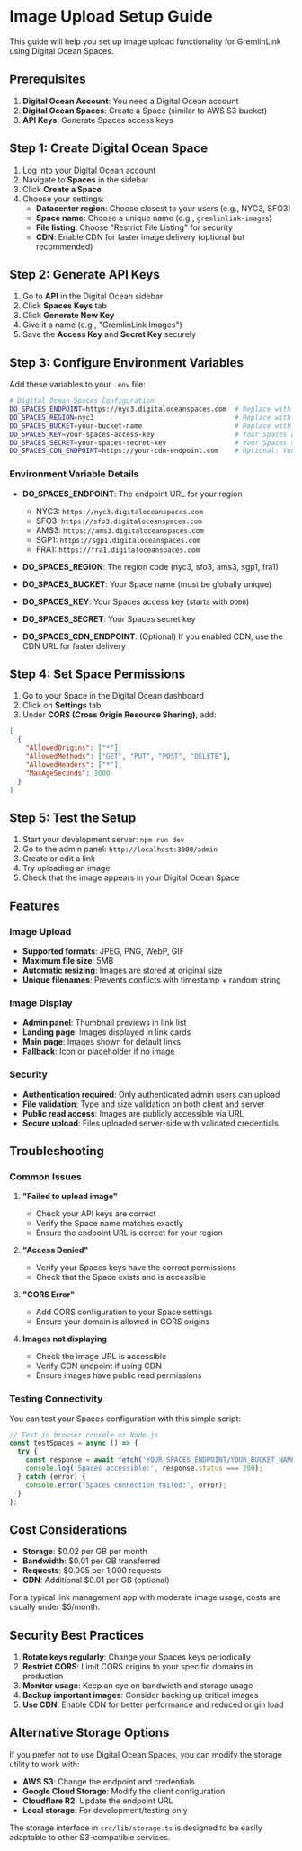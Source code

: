 # Image Upload Setup Guide

This guide will help you set up image upload functionality for GremlinLink using Digital Ocean Spaces.

## Prerequisites

1. **Digital Ocean Account**: You need a Digital Ocean account
2. **Digital Ocean Spaces**: Create a Space (similar to AWS S3 bucket)
3. **API Keys**: Generate Spaces access keys

## Step 1: Create Digital Ocean Space

1. Log into your Digital Ocean account
2. Navigate to **Spaces** in the sidebar
3. Click **Create a Space**
4. Choose your settings:
   - **Datacenter region**: Choose closest to your users (e.g., NYC3, SFO3)
   - **Space name**: Choose a unique name (e.g., `gremlinlink-images`)
   - **File listing**: Choose "Restrict File Listing" for security
   - **CDN**: Enable CDN for faster image delivery (optional but recommended)

## Step 2: Generate API Keys

1. Go to **API** in the Digital Ocean sidebar
2. Click **Spaces Keys** tab
3. Click **Generate New Key**
4. Give it a name (e.g., "GremlinLink Images")
5. Save the **Access Key** and **Secret Key** securely

## Step 3: Configure Environment Variables

Add these variables to your `.env` file:

```bash
# Digital Ocean Spaces Configuration
DO_SPACES_ENDPOINT=https://nyc3.digitaloceanspaces.com  # Replace with your region
DO_SPACES_REGION=nyc3                                   # Replace with your region
DO_SPACES_BUCKET=your-bucket-name                       # Replace with your Space name
DO_SPACES_KEY=your-spaces-access-key                    # Your Spaces access key
DO_SPACES_SECRET=your-spaces-secret-key                 # Your Spaces secret key
DO_SPACES_CDN_ENDPOINT=https://your-cdn-endpoint.com    # Optional: Your CDN endpoint
```

### Environment Variable Details

- **DO_SPACES_ENDPOINT**: The endpoint URL for your region
  - NYC3: `https://nyc3.digitaloceanspaces.com`
  - SFO3: `https://sfo3.digitaloceanspaces.com`
  - AMS3: `https://ams3.digitaloceanspaces.com`
  - SGP1: `https://sgp1.digitaloceanspaces.com`
  - FRA1: `https://fra1.digitaloceanspaces.com`

- **DO_SPACES_REGION**: The region code (nyc3, sfo3, ams3, sgp1, fra1)

- **DO_SPACES_BUCKET**: Your Space name (must be globally unique)

- **DO_SPACES_KEY**: Your Spaces access key (starts with `DO00`)

- **DO_SPACES_SECRET**: Your Spaces secret key

- **DO_SPACES_CDN_ENDPOINT**: (Optional) If you enabled CDN, use the CDN URL for faster delivery

## Step 4: Set Space Permissions

1. Go to your Space in the Digital Ocean dashboard
2. Click on **Settings** tab
3. Under **CORS (Cross Origin Resource Sharing)**, add:

```json
[
  {
    "AllowedOrigins": ["*"],
    "AllowedMethods": ["GET", "PUT", "POST", "DELETE"],
    "AllowedHeaders": ["*"],
    "MaxAgeSeconds": 3000
  }
]
```

## Step 5: Test the Setup

1. Start your development server: `npm run dev`
2. Go to the admin panel: `http://localhost:3000/admin`
3. Create or edit a link
4. Try uploading an image
5. Check that the image appears in your Digital Ocean Space

## Features

### Image Upload
- **Supported formats**: JPEG, PNG, WebP, GIF
- **Maximum file size**: 5MB
- **Automatic resizing**: Images are stored at original size
- **Unique filenames**: Prevents conflicts with timestamp + random string

### Image Display
- **Admin panel**: Thumbnail previews in link list
- **Landing page**: Images displayed in link cards
- **Main page**: Images shown for default links
- **Fallback**: Icon or placeholder if no image

### Security
- **Authentication required**: Only authenticated admin users can upload
- **File validation**: Type and size validation on both client and server
- **Public read access**: Images are publicly accessible via URL
- **Secure upload**: Files uploaded server-side with validated credentials

## Troubleshooting

### Common Issues

1. **"Failed to upload image"**
   - Check your API keys are correct
   - Verify the Space name matches exactly
   - Ensure the endpoint URL is correct for your region

2. **"Access Denied"**
   - Verify your Spaces keys have the correct permissions
   - Check that the Space exists and is accessible

3. **"CORS Error"**
   - Add CORS configuration to your Space settings
   - Ensure your domain is allowed in CORS origins

4. **Images not displaying**
   - Check the image URL is accessible
   - Verify CDN endpoint if using CDN
   - Ensure images have public read permissions

### Testing Connectivity

You can test your Spaces configuration with this simple script:

```javascript
// Test in browser console or Node.js
const testSpaces = async () => {
  try {
    const response = await fetch('YOUR_SPACES_ENDPOINT/YOUR_BUCKET_NAME/');
    console.log('Spaces accessible:', response.status === 200);
  } catch (error) {
    console.error('Spaces connection failed:', error);
  }
};
```

## Cost Considerations

- **Storage**: $0.02 per GB per month
- **Bandwidth**: $0.01 per GB transferred
- **Requests**: $0.005 per 1,000 requests
- **CDN**: Additional $0.01 per GB (optional)

For a typical link management app with moderate image usage, costs are usually under $5/month.

## Security Best Practices

1. **Rotate keys regularly**: Change your Spaces keys periodically
2. **Restrict CORS**: Limit CORS origins to your specific domains in production
3. **Monitor usage**: Keep an eye on bandwidth and storage usage
4. **Backup important images**: Consider backing up critical images
5. **Use CDN**: Enable CDN for better performance and reduced origin load

## Alternative Storage Options

If you prefer not to use Digital Ocean Spaces, you can modify the storage utility to work with:

- **AWS S3**: Change the endpoint and credentials
- **Google Cloud Storage**: Modify the client configuration
- **Cloudflare R2**: Update the endpoint URL
- **Local storage**: For development/testing only

The storage interface in `src/lib/storage.ts` is designed to be easily adaptable to other S3-compatible services. 